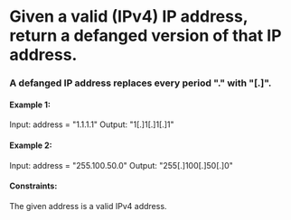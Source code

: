 # Given a valid (IPv4) IP address, return a defanged version of that IP address.

### A defanged IP address replaces every period "." with "[.]".

 

#### Example 1:

Input: address = "1.1.1.1"
Output: "1[.]1[.]1[.]1"

#### Example 2:

Input: address = "255.100.50.0"
Output: "255[.]100[.]50[.]0"
 

#### Constraints:

The given address is a valid IPv4 address.
